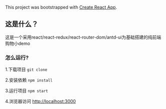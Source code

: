 This project was bootstrapped with [Create React App](https://github.com/facebook/create-react-app).

## 这是什么？

这是一个采用react/react-redux/react-router-dom/antd-ui为基础搭建的纯前端购物小demo

### 怎么运行?
1.下载项目 `git clone `

2.安装依赖 `npm install`

3.运行项目 `npm start`

4.浏览器访问 [http://localhost:3000](http://localhost:3000)
